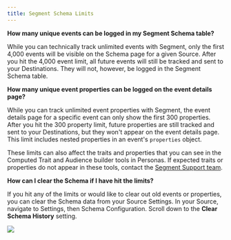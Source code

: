 ```yaml
---
title: Segment Schema Limits
---
```


**How many unique events can be logged in my Segment Schema table?**

While you can technically track unlimited events with Segment, only the first 4,000 events will be visible on the Schema page for a given Source. After you hit the 4,000 event limit, all future events will still be tracked and sent to your Destinations. They will not, however, be logged in the Segment Schema table.

**How many unique event properties can be logged on the event details page?**

While you can track unlimited event properties with Segment, the event details page for a specific event can only show the first 300 properties. After you hit the 300 property limit, future properties are still tracked and sent to your Destinations, but they won't appear on the event details page. This limit includes nested properties in an event's `properties` object.

These limits can also affect the traits and properties that you can see in the Computed Trait and Audience builder tools in Personas. If expected traits or properties do not appear in these tools, contact the [Segment Support team](https://segment.com/help/contact/).


**How can I clear the Schema if I have hit the limits?**

If you hit any of the limits or would like to clear out old events or properties, you can clear the Schema data from your Source Settings. In your Source, navigate to Settings, then Schema Configuration. Scroll down to the **Clear Schema History** setting.

![](images/schema_config_clear_schema.png)
